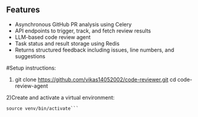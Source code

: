 ## Features

- Asynchronous GitHub PR analysis using Celery
- API endpoints to trigger, track, and fetch review results
- LLM-based code review agent
- Task status and result storage using Redis
- Returns structured feedback including issues, line numbers, and suggestions



#Setup instructions:

1) git clone https://github.com/vikas14052002/code-reviewer.git
cd code-review-agent


2)Create and activate a virtual environment:
```python3 -m venv venv
source venv/bin/activate```